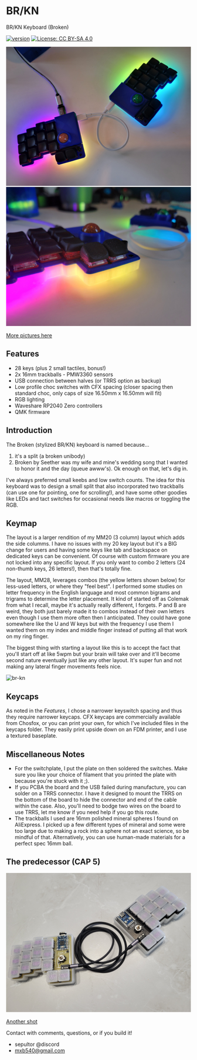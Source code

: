 # BR/KN
BR/KN Keyboard (Broken)

[![version](https://img.shields.io/badge/version-1.0.0-blue)](#)
[![License: CC BY-SA 4.0](https://img.shields.io/badge/License-CC%20BY--SA%204.0-lightgrey.svg)](https://creativecommons.org/licenses/by-sa/4.0/)

![BR/KN 001](images/20240415_103532.jpg)
![BR/KN 002](images/20240415_103541.jpg)

[More pictures here](images/)



## Features

- 28 keys (plus 2 small tactiles, bonus!)
- 2x 16mm trackballs - PMW3360 sensors
- USB connection between halves (or TRRS option as backup)
- Low profile choc switches with CFX spacing (closer spacing then standard choc, only caps of size 16.50mm x 16.50mm will fit)
- RGB lighting
- Waveshare RP2040 Zero controllers
- QMK firmware



## Introduction

The Broken (stylized BR/KN) keyboard is named because... 

  1. it's a split (a broken unibody)
  2. Broken by Seether was my wife and mine's wedding song that I wanted to honor it and the day (queue awww's).  Ok enough on that, let's dig in.

I've always preferred small keebs and low switch counts.  The idea for this keyboard was to design a small split that also incorporated two trackballs (can use one for pointing, one for scrolling!), and have some other goodies like LEDs and tact switches for occasional needs like macros or toggling the RGB.



## Keymap

The layout is a larger rendition of my MM20 (3 column) layout which adds the side columms.  I have no issues with my 20 key layout but it's a BIG change for users and having some keys like tab and backspace on dedicated keys can be convenient.  Of course with custom firmware you are not locked into any specific layout.  If you only want to combo 2 letters (24 non-thumb keys, 26 letters!), then that's totally fine.

The layout, MM28, leverages combos (the yellow letters shown below) for less-used letters, or where they "feel best".  I performed some studies on letter frequency in the English language and most common bigrams and trigrams to determine the letter placement. It kind of started off as Colemak from what I recall, maybe it's actually really different, I forgets.  P and B are weird, they both just barely made it to combos instead of their own letters even though I use them more often then I anticipated.  They could have gone somewhere like the U and W keys but with the frequency I use them I wanted them on my index and middle finger instead of putting all that work on my ring finger.

The biggest thing with starting a layout like this is to accept the fact that you'll start off at like 5wpm but your brain will take over and it'll become second nature eventually just like any other layout.  It's super fun and not making any lateral finger movements feels nice. 

![br-kn](https://github.com/miketronic/brkn-keyboard/assets/2554604/c3fed3f3-c46d-47f9-8319-7c291844036c)



## Keycaps

As noted in the *Features*, I chose a narrower keyswitch spacing and thus they require narrower keycaps.  CFX keycaps are commercially available from Chosfox, or you can print your own, for which I've included files in the keycaps folder.  They easily print upside down on an FDM printer, and I use a textured baseplate.



## Miscellaneous Notes

- For the switchplate, I put the plate on then soldered the switches.  Make sure you like your choice of filament that you printed the plate with because you're stuck with it ;).
- If you PCBA the board and the USB failed during manufacture, you can solder on a TRRS connector.  I have it designed to mount the TRRS on the bottom of the board to hide the connector and end of the cable within the case.  Also, you'll need to bodge two wires on the board to use TRRS, let me know if you need help if you go this route.
- The trackballs I used are 16mm polished mineral spheres I found on AliExpress.  I picked up a few different types of mineral and some were too large due to making a rock into a sphere not an exact science, so be mindful of that.  Alternatively, you can use human-made materials for a perfect spec 16mm ball.



## The predecessor (CAP 5)

![CAP5 001](images/20240416_134633.jpg)

[Another shot](images/20240416_134642.jpg)



Contact with comments, questions, or if you build it!
- sepultor @discord
- mxb540@gmail.com
